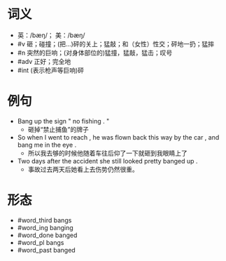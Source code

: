 # 词义
- 英：/bæŋ/； 美：/bæŋ/
- #v 砸；碰撞；(把…)砰的关上；猛敲；和（女性）性交；砰地一扔；猛摔
- #n 突然的巨响；(对身体部位的)猛撞，猛敲，猛击；叹号
- #adv 正好；完全地
- #int (表示枪声等巨响)砰
# 例句
- Bang up the sign " no fishing . "
	- 砸掉“禁止捕鱼”的牌子
- So when I went to reach , he was flown back this way by the car , and bang me in the eye .
	- 所以我去够的时候他随着车往后仰了一下就砸到我眼睛上了
- Two days after the accident she still looked pretty banged up .
	- 事故过去两天后她看上去伤势仍然很重。
# 形态
- #word_third bangs
- #word_ing banging
- #word_done banged
- #word_pl bangs
- #word_past banged
